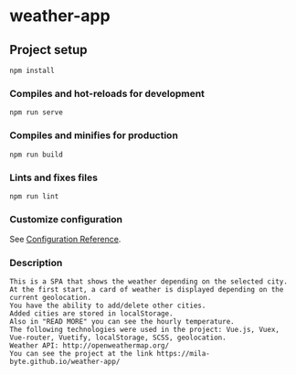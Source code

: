 # weather-app

## Project setup
```
npm install
```

### Compiles and hot-reloads for development
```
npm run serve
```

### Compiles and minifies for production
```
npm run build
```

### Lints and fixes files
```
npm run lint
```

### Customize configuration
See [Configuration Reference](https://cli.vuejs.org/config/).
### Description 
```
This is a SPA that shows the weather depending on the selected city. 
At the first start, a card of weather is displayed depending on the current geolocation.
You have the ability to add/delete other cities.
Added cities are stored in localStorage.
Also in "READ MORE" you can see the hourly temperature.
The following technologies were used in the project: Vue.js, Vuex, Vue-router, Vuetify, localStorage, SCSS, geolocation.
Weather API: http://openweathermap.org/
You can see the project at the link https://mila-byte.github.io/weather-app/
```
